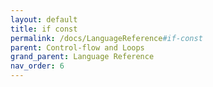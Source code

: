 ```yaml
---
layout: default
title: if const
permalink: /docs/LanguageReference#if-const
parent: Control-flow and Loops
grand_parent: Language Reference
nav_order: 6
---
```

